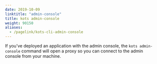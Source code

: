 ```yaml
---
date: 2019-10-09
linktitle: "admin-console"
title: kots admin-console
weight: 90150
aliases: 
  - /pagelink/kots-cli-admin-console
---
```


If you’ve deployed an application with the admin console, the `kots admin-console` command will open a proxy so you can connect to the admin console from your machine.

